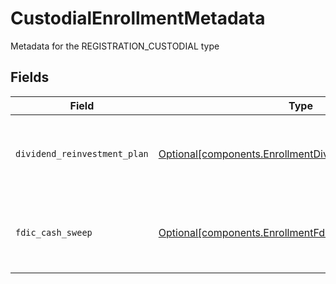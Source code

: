 # CustodialEnrollmentMetadata

Metadata for the REGISTRATION_CUSTODIAL type


## Fields

| Field                                                                                                                    | Type                                                                                                                     | Required                                                                                                                 | Description                                                                                                              | Example                                                                                                                  |
| ------------------------------------------------------------------------------------------------------------------------ | ------------------------------------------------------------------------------------------------------------------------ | ------------------------------------------------------------------------------------------------------------------------ | ------------------------------------------------------------------------------------------------------------------------ | ------------------------------------------------------------------------------------------------------------------------ |
| `dividend_reinvestment_plan`                                                                                             | [Optional[components.EnrollmentDividendReinvestmentPlan]](../../models/components/enrollmentdividendreinvestmentplan.md) | :heavy_minus_sign:                                                                                                       | Option to auto-enroll in Dividend Reinvestment; defaults to true                                                         | DIVIDEND_REINVESTMENT_ENROLL                                                                                             |
| `fdic_cash_sweep`                                                                                                        | [Optional[components.EnrollmentFdicCashSweep]](../../models/components/enrollmentfdiccashsweep.md)                       | :heavy_minus_sign:                                                                                                       | Option to auto-enroll in FDIC cash sweep; defaults to true                                                               | FDIC_CASH_SWEEP_ENROLL                                                                                                   |